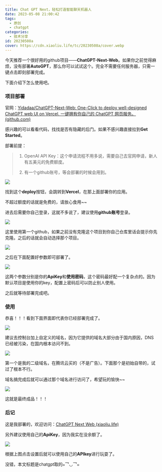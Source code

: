 ```yaml
---
title: Chat GPT Next，轻松打造智能聊天机器人
date: 2023-05-08 21:00:42
tags:
  - 原创
  - chatgpt
categories:
  - 技术分享
id: 20230508a
cover: https://cdn.xiaoliu.life/tc/20230508a/cover.webp
---
```


今天推荐一个很好用的github项目——**ChatGPT-Next-Web**。如果你之前觉得麻烦，没有部署**AutoGPT**，那么你可以试试这个。完全不需要任何服务器，只需一键点击即刻部署完成。

下面介绍下怎么使用吧。

### 项目部署

官网：[Yidadaa/ChatGPT-Next-Web: One-Click to deploy well-designed ChatGPT web UI on Vercel. 一键拥有你自己的 ChatGPT 网页服务。 (github.com)](https://github.com/Yidadaa/ChatGPT-Next-Web)

感兴趣的可以看看代码，找找是否有隐藏的后门。如果不感兴趣直接拉到**Get Started**。

部署前提：

> 1. OpenAI API Key：这个申请流程不用多说，需要自己去官网申请，新人有五美元的免费额度。
>
> 2. 有一个github账号，等会部署的时候会用到。

![](https://cdn.xiaoliu.life/tc/20230508a/1.webp)

找到这个**deploy**按钮，会跳转到**Vercel**，在那上面部署你的应用。

不超过额度的话就是免费的，请放心食用~~

进去后需要你自己登录，这就不多说了，建议使用**github账号**登录。

![](https://cdn.xiaoliu.life/tc/20230508a/2.webp)

这里使用第一个github，如果之前没有克隆这个项目到你自己仓库里话会提示你先克隆。之后的话就会自动选择那个项目。

![](https://cdn.xiaoliu.life/tc/20230508a/3.webp)

之后在下面配置好参数即可部署了。

![](https://cdn.xiaoliu.life/tc/20230508a/4.webp)

这两个参数分别是你的**ApiKey**和**使用密码**，这个密码最好配一个复杂点的。因为默认项目是使用你的key，配置上密码后可以防止别人使用。

之后就等待部署完成吧。

### 使用

恭喜！！！看到下面界面即代表你已经部署完成了。

![](https://cdn.xiaoliu.life/tc/20230508a/5.webp)

建议去控制台加上自定义的域名，因为它提供的域名大部分由于国内原因，DNS已经被污染，在国内根本访问不到。

![](https://cdn.xiaoliu.life/tc/20230508a/6.webp)

第一个是我的二级域名，在腾讯云买的（不是广告）。下面那个是初始自带的，试过了根本不行。

域名搞完成后就可以通过那个域名进行访问了，希望玩的愉快~~

![](https://cdn.xiaoliu.life/tc/20230508a/7.webp)

这就是最终成品！！！

### 后记

这是我部署的，欢迎访问：[ChatGPT Next Web (xiaoliu.life)](https://chatgpt.xiaoliu.life/)

另外建议使用自己的**ApiKey**，因为我实在没余额了。

![](https://cdn.xiaoliu.life/tc/20230508a/8.webp)

根据上图点击设置后就可以使用自己的**APIkey**进行玩耍了。

没错，本文标题是chatgpt取的๑乛◡乛๑